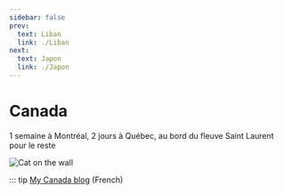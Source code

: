 ```yaml
---
sidebar: false
prev: 
  text: Liban
  link: ./Liban
next: 
  text: Japon
  link: ./Japon
---
```


# Canada

1 semaine à Montréal, 2 jours à Québec, au bord du fleuve Saint Laurent pour le reste

<img :src="$withBase('/img/canada.jpg')" alt="Cat on the wall">

::: tip
[My Canada blog](https://canada.rouquin.me/) (French)
